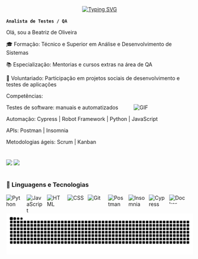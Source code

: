 <div align="center">
  <a href="https://git.io/typing-svg">
    <img src="https://readme-typing-svg.demolab.com?font=Fira+Code&weight=500&size=22&pause=1000&color=FF00F6&center=true&vCenter=true&random=false&width=524&lines=%E2%8A%B9+Bem-vindo+ao+meu+perfil!+%E2%8A%B9+" alt="Typing SVG">
  </a>
</div>

**`Analista de Testes / QA`**

Olá, sou a Beatriz de Oliveira 

🎓 Formação: Técnico e Superior em Análise e Desenvolvimento de Sistemas

📚 Especialização: Mentorias e cursos extras na área de QA

🤝 Voluntariado: Participação em projetos sociais de desenvolvimento e testes de aplicações



Competências:

<img
    align="right"
    title="GIF"
    width="160px"
    src="https://media3.giphy.com/media/v1.Y2lkPTc5MGI3NjExczg5M2Y2cXpiNGR3Y3B4aHVtZWJhZGRreG1hdnVkaWo1ZG1yZzAwdiZlcD12MV9pbnRlcm5hbF9naWZfYnlfaWQmY3Q9Zw/JUji554QwdXwAuYkhP/giphy.gif"
/>


Testes de software: manuais e automatizados

Automação: Cypress | Robot Framework | Python | JavaScript

APIs: Postman | Insomnia

Metodologias ágeis: Scrum | Kanban


#

<p align="left">
      <a href = "mailto:btzolv26@gmail.com"><img src="https://img.shields.io/badge/-Gmail-%23333?style=for-the-badge&logo=gmail&logoColor=white" target="_blank"></a>
      <a href="https://www.linkedin.com/in/beatriz-de-oliveira-ab571a229/" target="_blank"><img src="https://img.shields.io/badge/-LinkedIn-%230077B5?style=for-the-badge&logo=linkedin&logoColor=white" target="_blank"></a> 

</p>

#

### 🤖 Linguagens e Tecnologias

<img 
    align="left" 
    alt="Python" 
    title="Python"
    width="45px" 
    style="padding-right: 10px;" 
    src="https://cdn.jsdelivr.net/gh/devicons/devicon@latest/icons/python/python-original.svg" 
/>

<img 
    align="left" 
    alt="JavaScript" 
    title="JavaScript"
    width="45px" 
    style="padding-right: 10px;" 
    src="https://cdn.jsdelivr.net/gh/devicons/devicon@latest/icons/javascript/javascript-original.svg" 
/>
<img 
    align="left" 
    alt="HTML"
    title="HTML" 
    width="45px" 
    style="padding-right: 10px;" 
    src="https://cdn.jsdelivr.net/gh/devicons/devicon@latest/icons/html5/html5-original.svg" 
/>
<img 
    align="left" 
    alt="CSS" 
    title="CSS"
    width="45px" 
    style="padding-right: 10px;" 
    src="https://cdn.jsdelivr.net/gh/devicons/devicon@latest/icons/css3/css3-original.svg" 
/>
<img 
    align="left" 
    alt="Git" 
    title="Git"
    width="45px" 
    style="padding-right: 10px;" 
    src="https://cdn.jsdelivr.net/gh/devicons/devicon@latest/icons/git/git-original.svg" 
/>
<img
    align="left"
    alt="Postman"
    title="Postman"
    width="45px"
    style="padding-right: 10px;"
    src="https://cdn.jsdelivr.net/gh/devicons/devicon@latest/icons/postman/postman-original.svg"
/>
<img
    align="left"
    alt="Insomnia"
    title="Insomnia"
    width="45px"
    style="padding-right: 10px;"
    src="https://cdn.jsdelivr.net/gh/devicons/devicon@latest/icons/insomnia/insomnia-original.svg"
/>
<img
    align="left"
    alt="Cypress"
    title="Cypress"
    width="45px"
    style="padding-right: 10px;"
    src="https://cdn.jsdelivr.net/gh/devicons/devicon@latest/icons/cypressio/cypressio-original.svg"
/>
<img
    align="left"
    alt="Docker"
    title="Docker"
    width="45px"
    style="padding-right: 10px;"
    src="https://cdn.jsdelivr.net/gh/devicons/devicon/icons/docker/docker-original.svg" height="25" alt="docker logo"
/>



<picture align="center">
  <source media="(prefers-color-scheme: dark)" srcset="https://raw.githubusercontent.com/btzolv/btzolv/output/github-contribution-grid-snake-dark.svg">
  <source media="(prefers-color-scheme: light)" srcset="https://raw.githubusercontent.com/btzolv/btzolv/output/github-contribution-grid-snake-dark.svg">
  <img align="center" alt="github contribution grid snake animation" src="https://raw.githubusercontent.com/btzolv/btzolv/output/github-contribution-grid-snake.svg">
</picture>

<br/>

